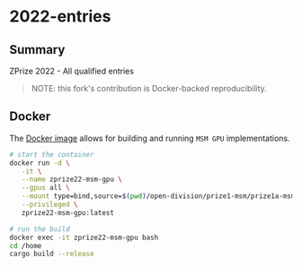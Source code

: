 # 2022-entries

## Summary

ZPrize 2022 - All qualified entries

> NOTE: this fork's contribution is Docker-backed reproducibility.

## Docker

The [Docker image](./Dockerfile) allows for building and running `MSM GPU` implementations.

```bash
# start the container
docker run -d \
   -it \
   --name zprize22-msm-gpu \
   --gpus all \
   --mount type=bind,source=$(pwd)/open-division/prize1-msm/prize1a-msm-gpu/combined-top-solutions,target=/home \
   --privileged \
   zprize22-msm-gpu:latest

# run the build
docker exec -it zprize22-msm-gpu bash
cd /home
cargo build --release
```